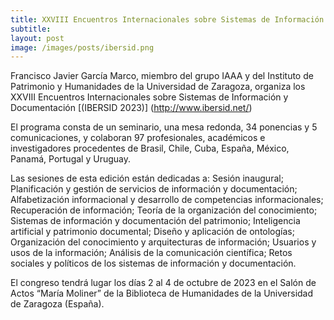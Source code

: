 ```yaml
---
title: XXVIII Encuentros Internacionales sobre Sistemas de Información y Documentación (IBERSID 2023)
subtitle: 
layout: post
image: /images/posts/ibersid.png
---
```


Francisco Javier García Marco, miembro del grupo IAAA y del Instituto de Patrimonio y Humanidades de la Universidad de Zaragoza, organiza los XXVIII Encuentros Internacionales sobre Sistemas de Información y Documentación [(IBERSID 2023)] (http://www.ibersid.net/)

El programa consta de un seminario, una mesa redonda, 34 ponencias y 5 comunicaciones, y colaboran 97 profesionales, académicos e investigadores procedentes de Brasil, Chile, Cuba, España, México, Panamá, Portugal y Uruguay.

Las sesiones de esta edición están dedicadas a: Sesión inaugural; Planificación y gestión de servicios de información y documentación; Alfabetización informacional y desarrollo de competencias informacionales; Recuperación de información; Teoría de la organización del conocimiento; Sistemas de información y documentación del patrimonio; Inteligencia artificial y patrimonio documental; Diseño y aplicación de ontologías; Organización del conocimiento y arquitecturas de información; Usuarios y usos de la información; Análisis de la comunicación científica; Retos sociales y políticos de los sistemas de información y documentación.

El congreso tendrá lugar los días 2 al 4 de octubre de 2023 en el Salón de Actos “María Moliner” de la Biblioteca de Humanidades de la Universidad de Zaragoza (España).
